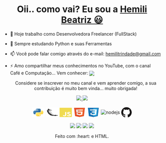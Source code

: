 <div>
  
  <h1 align="center">
    Oii.. como vai? Eu sou a
    <a href="https://www.linkedin.com/in/hemilibeatriz/">Hemili Beatriz 😃️</a>
  </h1>

- 🔭 Hoje trabalho como Desenvolvedora Freelancer (FullStack)
- 🌱 Sempre estudando Python e suas Ferramentas
- 📫 Você pode falar comigo através do e-mail: hemilitrindade@gmail.com
- ⚡ Amo compartilhar meus conhecimentos no YouTube, com o canal Café e Computação... Vem conhecer: 
    <a href="https://www.youtube.com/UC8-iobJ_CWod3FRGE0sPrOg?sub_confirmation=1" target="_blank">
      <img
           width="10%" 
           align="center" 
           valign="middle" 
           src="https://img.shields.io/youtube/channel/subscribers/UC8-iobJ_CWod3FRGE0sPrOg?label=YouTube&style=social" 
           target="_blank" 
      />
    </a> 
  
  <p align="center">
     Considere se inscrever no meu canal e vem aprender comigo, a sua contribuição é muito bem vinda... muito obrigada!
  </p>
  
</div>

<div align="center">
  <a href="https://github.com/Hemilibeatriz">
    <img height="150em" src="https://github-readme-stats.vercel.app/api?username=hemilibeatriz&count_private=true&include_all_commits=true&show_icons=true&theme=dracula&hide_border=false&show_owner=true"/>
    <img height="150em" src="https://github-readme-stats.vercel.app/api/top-langs/?username=hemilibeatriz&theme=dracula&hide_border=false&&layout=compact"/>
  </a>
</div>

<div align="center" valign="top"><br>
  <img align="center" alt="Python" height="30" width="40" src="https://raw.githubusercontent.com/devicons/devicon/master/icons/python/python-original.svg">
  <img align="center" alt="Flask" height="30" width="40" src="https://raw.githubusercontent.com/devicons/devicon/master/icons/flask/flask-original.svg">
  <img align="center" alt="Js" height="30" width="40" src="https://raw.githubusercontent.com/devicons/devicon/master/icons/javascript/javascript-plain.svg">
  <img align="center" alt="HTML" height="30" width="40" src="https://raw.githubusercontent.com/devicons/devicon/master/icons/html5/html5-original.svg">
  <img align="center" alt="CSS" height="30" width="40" src="https://raw.githubusercontent.com/devicons/devicon/master/icons/css3/css3-original.svg">
  <img align="center" alt="nodejs" height="30" width="40" src="https://cdn.worldvectorlogo.com/logos/nodejs-icon.svg">
  <img align="center" alt="github" height="35" width="35" src="https://raw.githubusercontent.com/devicons/devicon/master/icons/github/github-original.svg"">
</div><br>

<div align="center">
  <a href="https://www.youtube.com/channel/UCViaNBT0SIeiVnZSEEtIfjw?sub_confirmation=1" target="_blank"><img src="https://img.shields.io/badge/YouTube-FF0000?style=for-the-badge&logo=youtube&logoColor=white" target="_blank"></a>
  <a href="https://www.instagram.com/hemilibeatriz/" target="_blank"><img src="https://img.shields.io/badge/-Instagram-%23E4405F?style=for-the-badge&logo=instagram&logoColor=white" target="_blank"></a>
  <a href="https://www.linkedin.com/in/hemilibeatriz/" target="_blank"><img src="https://img.shields.io/badge/-LinkedIn-%230077B5?style=for-the-badge&logo=linkedin&logoColor=white" target="_blank"></a> 
  <a href="mailto:hemilitrindade@gmail.com"><img src="https://img.shields.io/badge/-Gmail-%23333?style=for-the-badge&logo=gmail&logoColor=white" target="_blank"></a>
</div>

<div align="center">
  <p>Feito com :heart: e HTML.</p>
</div>
